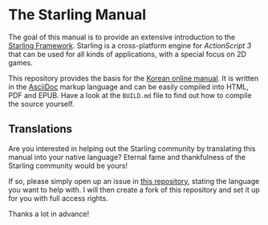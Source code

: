 # The Starling Manual

The goal of this manual is to provide an extensive introduction to the [Starling Framework][1].
Starling is a cross-platform engine for _ActionScript 3_ that can be used for all kinds of applications, with a special focus on 2D games.

This repository provides the basis for the [Korean online manual](http://manual.starling-framework.org/ko).
It is written in the [AsciiDoc][2] markup language and can be easily compiled into HTML, PDF and EPUB.
Have a look at the `BUILD.md` file to find out how to compile the source yourself.

## Translations

Are you interested in helping out the Starling community by translating this manual into your native language?
Eternal fame and thankfulness of the Starling community would be yours!

If so, please simply open up an issue in [this repository](https://github.com/Starling-Manual/Starling-Manual-EN), stating the language you want to help with.
I will then create a fork of this repository and set it up for you with full access rights.

Thanks a lot in advance!

[1]: http://www.starling-framework.org
[2]: http://asciidoctor.org/docs/what-is-asciidoc
